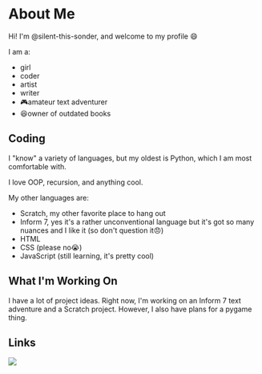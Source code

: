 # About Me
Hi! I'm @silent-this-sonder, and welcome to my profile 😄

I am a:
- girl
- coder
- artist
- writer
- 🎮amateur text adventurer
- 😆owner of outdated books

## Coding
I "know" a variety of languages, but my oldest is Python, which I am most comfortable with.

I love OOP, recursion, and anything cool.

My other languages are:
- Scratch, my other favorite place to hang out
- Inform 7, yes it's a rather unconventional language but it's got so many nuances and I like it (so don't question it😠)
- HTML
- CSS (please no😭)
- JavaScript (still learning, it's pretty cool)

## What I'm Working On
I have a lot of project ideas.  Right now, I'm working on an Inform 7 text adventure and a Scratch project.  However, I also have plans for a pygame thing.

## Links
<a href="https://scratch.mit.edu/users/TeenySpoon/"><img src="https://upload.wikimedia.org/wikipedia/commons/thumb/b/b1/Scratch_S.svg/64px-Scratch_S.svg.png"></a>
